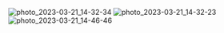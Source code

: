 ![photo_2023-03-21_14-32-34](https://user-images.githubusercontent.com/102308733/226555399-e8228a37-a33e-468e-b329-295b491375e4.jpg)
![photo_2023-03-21_14-32-23](https://user-images.githubusercontent.com/102308733/226555435-41d4780a-01aa-4e98-8542-0ebc1517141c.jpg)
![photo_2023-03-21_14-46-46](https://user-images.githubusercontent.com/102308733/226559282-295f1674-8cea-4b8f-a111-8208ef0a45d3.jpg)
